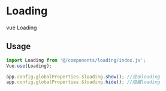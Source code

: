 # Loading

vue Loading

## Usage

```js
import Loading from '@/components/loading/index.js';
Vue.use(Loading);

app.config.globalProperties.$loading.show(); //显示loading
app.config.globalProperties.$loading.hide(); //隐藏loading
```
